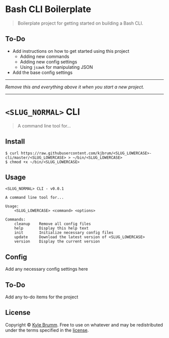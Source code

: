 # Bash CLI Boilerplate

> Boilerplate project for getting started on building a Bash CLI.

## To-Do

- Add instructions on how to get started using this project
    - Adding new commands
    - Adding new config settings
    - Using `jsawk` for manipulating JSON
- Add the base config settings

---

_Remove this and everything above it when you start a new project._

---

# `<SLUG_NORMAL>` CLI

> A command line tool for...


## Install

```
$ curl https://raw.githubusercontent.com/kjbrum/<SLUG_LOWERCASE>-cli/master/<SLUG_LOWERCASE> > ~/bin/<SLUG_LOWERCASE>
$ chmod +x ~/bin/<SLUG_LOWERCASE>
```


## Usage

```
<SLUG_NORMAL> CLI - v0.0.1

A command line tool for...

Usage:
    <SLUG_LOWERCASE> <command> <options>

Commands:
    cleanup    Remove all config files
    help       Display this help text
    init       Initialize necessary config files
    update     Download the latest version of <SLUG_LOWERCASE>
    version    Display the current version
```


## Config

Add any necessary config settings here


## To-Do

Add any to-do items for the project

## License

Copyright © [Kyle Brumm](http://kylebrumm.com). Free to use on whatever and may be redistributed under the terms specified in the [license](LICENSE.md).

